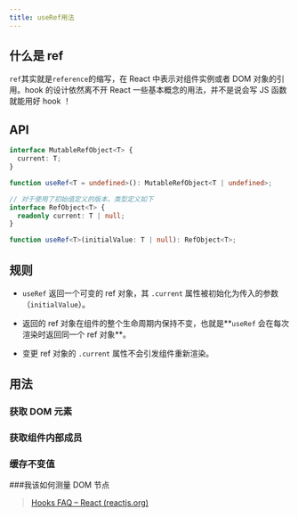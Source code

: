 ```yaml
---
title: useRef用法
---
```


## 什么是 ref

`ref`其实就是`reference`的缩写，在 React 中表示对组件实例或者 DOM 对象的引用。hook 的设计依然离不开 React 一些基本概念的用法，并不是说会写 JS 函数就能用好 hook ！

## API

```typescript
interface MutableRefObject<T> {
  current: T;
}

function useRef<T = undefined>(): MutableRefObject<T | undefined>;

// 对于使用了初始值定义的版本，类型定义如下
interface RefObject<T> {
  readonly current: T | null;
}

function useRef<T>(initialValue: T | null): RefObject<T>;
```

## 规则

- `useRef` 返回一个可变的 ref 对象，其 `.current` 属性被初始化为传入的参数（`initialValue`）。

- 返回的 ref 对象在组件的整个生命周期内保持不变，也就是**`useRef` 会在每次渲染时返回同一个 ref 对象**。
- 变更 ref 对象的 `.current` 属性不会引发组件重新渲染。

## 用法

### 获取 DOM 元素

### 获取组件内部成员

### 缓存不变值

###我该如何测量 DOM 节点

> [Hooks FAQ – React (reactjs.org)](https://zh-hans.reactjs.org/docs/hooks-faq.html#how-can-i-measure-a-dom-node)
